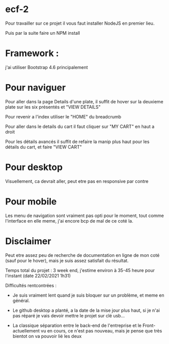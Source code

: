 # ecf-2
 
 Pour travailler sur ce projet il vous faut installer NodeJS en premier lieu.

 Puis par la suite faire un NPM install 
 
# Framework :

j'ai utiliser Bootstrap 4.6 principalement

# Pour naviguer 

Pour aller dans la page Details d'une plate, il suffit de hover sur la deuxieme plate sur les six présentés et "VIEW DETAILS" 

Pour revenir a l'index utiliser le "HOME" du breadcrumb 

Pour aller dans le details du cart il faut cliquer sur "MY CART" en haut a droit

Pour les détails avancés il suffit de refaire la manip plus haut pour les détails du cart, et faire "VIEW CART"

# Pour desktop 

Visuellement, ca devrait aller, peut etre pas en responsive par contre

# Pour mobile 

Les menu de navigation sont vraiment pas opti pour le moment, tout comme l'interface en elle meme, j'ai encore bcp de mal de ce coté la.

# Disclaimer 

Peut etre assez peu de recherche de documentation en ligne de mon coté (sauf pour le hover), mais je suis assez satisfait du résultat. 

Temps total du projet : 3 week end, j'estime environ à 35-45 heure pour l'instant (date 22/02/2021 1h31)

Difficultés rentcontrées : 

- Je suis vraiment lent quand je suis bloquer sur un problème, et meme en général. 

- Le github desktop a planté, a la date de la mise jour plus haut, si je n'ai pas réparé je vais devoir mettre le projet sur clé usb...

- La classique séparation entre le back-end de l'entreprise et le Front-actuellement vu en cours, ce n'est pas nouveau, mais je pense que très bientot on va pouvoir lié les deux

 
 

